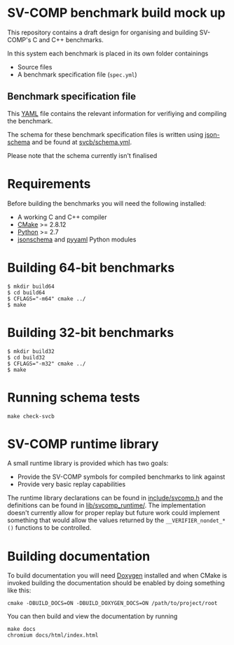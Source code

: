 # SV-COMP benchmark build mock up

This repository contains a draft design for organising and building
SV-COMP's C and C++ benchmarks.

In this system each benchmark is placed in its own folder containings

* Source files
* A benchmark specification file (``spec.yml``)

## Benchmark specification file

This [YAML](http://www.yaml.org/) file contains the relevant information for
verifiying and compiling the benchmark.

The schema for these benchmark specification files is written using
[json-schema](http://json-schema.org/) and be found at
[svcb/schema.yml](svcb/schema.yml).

Please note that the schema currently isn't finalised

# Requirements

Before building the benchmarks you will need the following installed:

* A working C and C++ compiler
* [CMake](https://cmake.org/) >= 2.8.12
* [Python](https://www.python.org/) >= 2.7
* [jsonschema](https://pypi.python.org/pypi/jsonschema) and [pyyaml](https://pypi.python.org/pypi/PyYAML) Python modules

# Building 64-bit benchmarks

```
$ mkdir build64
$ cd build64
$ CFLAGS="-m64" cmake ../
$ make
```

# Building 32-bit benchmarks

```
$ mkdir build32
$ cd build32
$ CFLAGS="-m32" cmake ../
$ make
```

# Running schema tests

```
make check-svcb
```

# SV-COMP runtime library

A small runtime library is provided which has two goals:

* Provide the SV-COMP symbols for compiled benchmarks to link against
* Provide very basic replay capabilities

The runtime library declarations can be found in
[include/svcomp.h](include/svcomp.h) and the definitions can be found in
[lib/svcomp_runtime/](lib/svcomp_runtime). The implementation doesn't currently
allow for proper replay but future work could implement something that would
allow the values returned by the ``__VERIFIER_nondet_*()`` functions to be
controlled.

# Building documentation

To build documentation you will need [Doxygen](www.doxygen.org) installed and when CMake is invoked
building the documentation should be enabled by doing something like this:

```
cmake -DBUILD_DOCS=ON -DBUILD_DOXYGEN_DOCS=ON /path/to/project/root
```

You can then build and view the documentation by running


```
make docs
chromium docs/html/index.html
```
